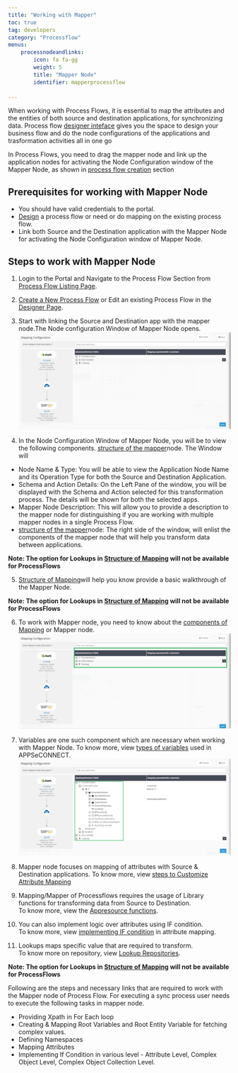 ```yaml
---
title: "Working with Mapper"
toc: true
tag: developers
category: "Processflow"
menus: 
    processnodeandlinks:
        icon: fa fa-gg
        weight: 5
        title: "Mapper Node" 
        identifier: mapperprocessflow 

---
```


When working with Process Flows, it is essential to map the attributes and the entities of both source and destination applications, for synchronizing data.
Process flow [designer inteface](/processflow/designer-processflow/) gives you the space to design your business flow
and do the node configurations of the applications and trasformation activities all in one go
 
In Process Flows, you need to drag the mapper node and link up the application nodes for activating the Node Configuration window 
of the Mapper Node, as shown in [process flow creation](/processflow/creating-processflow/) section

## Prerequisites for working with Mapper Node
* You should have valid credentials to the portal.
* [Design](/processflow/designer-processflow/) a process flow or need or do mapping on the existing process flow.
* Link both Source and the Destination application with the Mapper Node 
  for activating the Node Configuration window of Mapper Node.

## Steps to work with Mapper Node

1)	Login to the Portal and Navigate to the Process Flow Section from [Process Flow Listing Page](/processflow/processflow-listing-page/).        

2)	[Create a New Process Flow](/processflow/creating-processflow/) or Edit an existing Process Flow in the [Designer Page](/processflow/designer-processflow/).      

3)  Start with linking  the Source and Destination app with the mapper node.The Node configuration Window of Mapper Node opens.
 ![Mapper 1](../../../staticfiles/processflow/media/mapper/mapper_1.png)   

4) In the Node Configuration Window of Mapper Node, you will be to view the following components. [structure of the mapper](/transformation/getting-started-with-mapping/#structure-of-mapping)node. The Window will 

- Node Name & Type: You will be able to view the Application Node Name and its Operation Type for both the Source and Destination Application.
- Schema and Action Details: On the Left Pane of the window, you will be displayed with the Schema and Action selected for this transformation process. The details will be shown for both the selected apps.
- Mapper Node Description: This will allow you to provide a description to the mapper node for distinguishing if you are working with multiple mapper nodes in a single Process Flow.
- [structure of the mapper](/transformation/getting-started-with-mapping/#structure-of-mapping)node: The right side of the window, will enlist the components of the mapper node that will help you transform data between applications.

**Note: The option for Lookups in [Structure of Mapping](/transformation/getting-started-with-mapping/#structure-of-mapping) will not be available for ProcessFlows**

5)	[Structure of Mapping](/transformation/getting-started-with-mapping/#structure-of-mapping)will help you know provide a 
basic walkthrough of the Mapper Node. 

**Note: The option for Lookups in [Structure of Mapping](/transformation/getting-started-with-mapping/#structure-of-mapping) will not be available for ProcessFlows**

6) To work with Mapper node, you need to know about the [components of Mapping](/transformation/understanding-components-of-mapping/) or Mapper node. 
![Mapper 2](../../../staticfiles/processflow/media/mapper/mapper_2.png)  

7)	Variables are one such component which are necessary when working with 
Mapper Node. To know more, view [types of variables](/transformation/types-of-variable/) used in APPSeCONNECT.
![Mapper 3](../../../staticfiles/processflow/media/mapper/mapper_3.png)

8)	Mapper node focuses on mapping of attributes with Source & Destination
applications. To know more, view [steps to Customize Attribute Mapping](/processflow/customising-attribute-mapping/)  

9)	Mapping/Mapper of Processflows requires the usage of Library functions for transforming data from Source to Destination.   
To know more, view the [Appresource functions](/transformation/using-library-methods/).  

10)	You can also implement logic over attributes using IF condition.   
To know more, view [implementing IF condition](/processflow/steps-to-define-logic-over-destination-mapping/) in attribute mapping.  

11) Lookups maps specific value that are required to transform.   
To know more on repository, view [Lookup Repositories](/processflow/implementing-lookup-in-mapping/).  

**Note: The option for Lookups in [Structure of Mapping](/transformation/getting-started-with-mapping/#structure-of-mapping) will not be available for ProcessFlows**

Following are the steps and necessary links that are required to work with the Mapper node of Process Flow.
For executing a sync process user needs to execute the following tasks in mapper node.

* Providing Xpath in For Each loop 
* Creating & Mapping Root Variables and Root Entity Variable for fetching complex values.
* Defining Namespaces
* Mapping Attributes
* Implementing If Condition in various level - Attribute Level, Complex Object Level, Complex Object Collection Level. 






 
